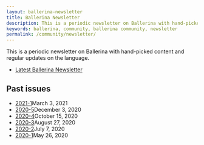 ```yaml
---
layout: ballerina-newsletter
title: Ballerina Newsletter
description: This is a periodic newsletter on Ballerina with hand-picked content and regular updates on the language.
keywords: ballerina, community, ballerina community, newsletter
permalink: /community/newsletter/
---
```


This is a periodic newsletter on Ballerina with hand-picked content and regular updates on the language.

<ul class="cInlinelinklist">
<li><a class="cGreenLinkArrow" href="/community/newsletter/2021-1/">Latest Ballerina Newsletter</a></li>
</ul>

<div class="col-sm-12 col-md-12" style="padding:0;">
<h2 id="past-issues">Past issues </h2>

<ul class="cInlinelinklist cPastIssues">
    <li><a class="cGreenLinkArrow" href="/community/newsletter/2020-5">2021-1</a>March 3, 2021</li>
    <li><a class="cGreenLinkArrow" href="/community/newsletter/2020-5">2020-5</a>December 3, 2020</li>
    <li><a class="cGreenLinkArrow" href="/community/newsletter/2020-4">2020-4</a>October 15, 2020</li>
    <li><a class="cGreenLinkArrow" href="/community/newsletter/2020-3">2020-3</a>August 27, 2020</li>
    <li><a class="cGreenLinkArrow" href="/community/newsletter/2020-2">2020-2</a>July 7, 2020</li>
    <li><a class="cGreenLinkArrow" href="/community/newsletter/2020-1">2020-1</a>May 26, 2020</li>
</ul>
</div>


<style>
    
.cPastissueslink {
    display:none;
}

</style>
